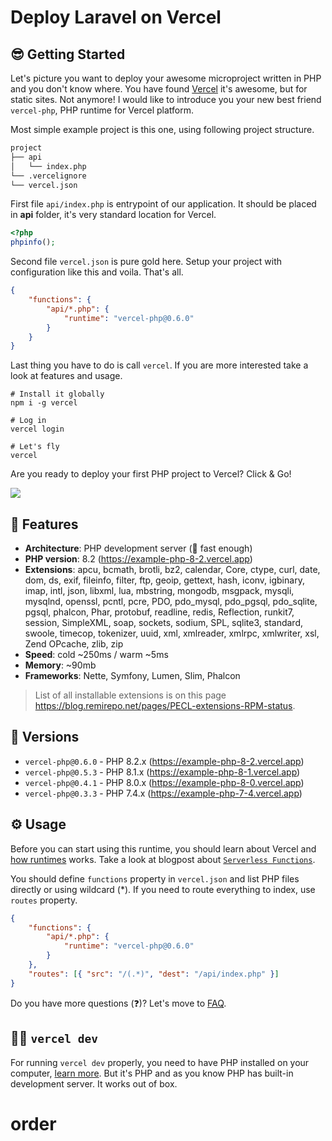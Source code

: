 # Deploy Laravel on Vercel

## 😎 Getting Started

Let's picture you want to deploy your awesome microproject written in PHP and you don't know where. You have found [Vercel](https://vercel.com) it's awesome, but for static sites. Not anymore! I would like to introduce you your new best friend `vercel-php`, PHP runtime for Vercel platform.

Most simple example project is this one, using following project structure.

```sh
project
├── api
│   └── index.php
└── .vercelignore
└── vercel.json
```

First file `api/index.php` is entrypoint of our application. It should be placed in **api** folder, it's very standard location for Vercel.

```php
<?php
phpinfo();
```

Second file `vercel.json` is pure gold here. Setup your project with configuration like this and voila. That's all.

```json
{
    "functions": {
        "api/*.php": {
            "runtime": "vercel-php@0.6.0"
        }
    }
}
```

Last thing you have to do is call `vercel`. If you are more interested take a look at features and usage.

```
# Install it globally
npm i -g vercel

# Log in
vercel login

# Let's fly
vercel
```

Are you ready to deploy your first PHP project to Vercel? Click & Go!

<a href="https://vercel.com/new/project?template=https://github.com/juicyfx/vercel-examples/tree/master/php"><img src="https://vercel.com/button"></a>

## 🤗 Features

-   **Architecture**: PHP development server (🚀 fast enough)
-   **PHP version**: 8.2 (https://example-php-8-2.vercel.app)
-   **Extensions**: apcu, bcmath, brotli, bz2, calendar, Core, ctype, curl, date, dom, ds, exif, fileinfo, filter, ftp, geoip, gettext, hash, iconv, igbinary, imap, intl, json, libxml, lua, mbstring, mongodb, msgpack, mysqli, mysqlnd, openssl, pcntl, pcre, PDO, pdo_mysql, pdo_pgsql, pdo_sqlite, pgsql, phalcon, Phar, protobuf, readline, redis, Reflection, runkit7, session, SimpleXML, soap, sockets, sodium, SPL, sqlite3, standard, swoole, timecop, tokenizer, uuid, xml, xmlreader, xmlrpc, xmlwriter, xsl, Zend OPcache, zlib, zip
-   **Speed**: cold ~250ms / warm ~5ms
-   **Memory**: ~90mb
-   **Frameworks**: Nette, Symfony, Lumen, Slim, Phalcon

> List of all installable extensions is on this page https://blog.remirepo.net/pages/PECL-extensions-RPM-status.

## 💯 Versions

-   `vercel-php@0.6.0` - PHP 8.2.x (https://example-php-8-2.vercel.app)
-   `vercel-php@0.5.3` - PHP 8.1.x (https://example-php-8-1.vercel.app)
-   `vercel-php@0.4.1` - PHP 8.0.x (https://example-php-8-0.vercel.app)
-   `vercel-php@0.3.3` - PHP 7.4.x (https://example-php-7-4.vercel.app)

## ⚙️ Usage

Before you can start using this runtime, you should learn about Vercel and [how runtimes](https://vercel.com/docs/runtimes?query=runtime#official-runtimes) works. Take a look at blogpost about [`Serverless Functions`](https://vercel.com/blog/customizing-serverless-functions).

You should define `functions` property in `vercel.json` and list PHP files directly or using wildcard (\*).
If you need to route everything to index, use `routes` property.

```json
{
    "functions": {
        "api/*.php": {
            "runtime": "vercel-php@0.6.0"
        }
    },
    "routes": [{ "src": "/(.*)", "dest": "/api/index.php" }]
}
```

Do you have more questions (❓)? Let's move to [FAQ](#%EF%B8%8F-faq).

## 👨‍💻 `vercel dev`

For running `vercel dev` properly, you need to have PHP installed on your computer, [learn more](errors/now-dev-no-local-php.md).
But it's PHP and as you know PHP has built-in development server. It works out of box.
# order
